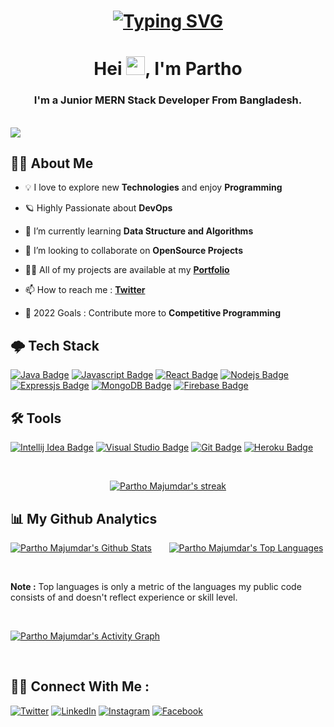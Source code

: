 <h1 align="center">

[![Typing SVG](https://readme-typing-svg.herokuapp.com?font=fira+code&color=%2336BCF7&size=27&center=true&vCenter=true&width=500&height=40&lines=Hello%2C+There!...;Glad+to+see+you+here+%F0%9F%98%8A)](https://git.io/typing-svg)

</h1>

<h1 align="center">Hei <img src="https://emojis.slackmojis.com/emojis/images/1531849430/4246/blob-sunglasses.gif?1531849430" width="30px">, I'm Partho</h1> 

<h3 align="center"> I'm a Junior <b>MERN Stack</b> Developer From Bangladesh.</h3> <br />
<a href="https://github.com/heiparth05/github-profile-views-counter"><img src="https://komarev.com/ghpvc/?username=heiparth05"></a>

## 🙋‍♂️ <b>About Me</b>

<!-- - 🔭 I’m currently working on ** ** -->

- 💡 I love to explore new **Technologies** and enjoy **Programming**

- 🪐 Highly Passionate about **DevOps**

<!-- - 💻 Most used line of code **System.out.println()** -->

- 🌱 I’m currently learning **Data Structure and Algorithms**

- 👯 I’m looking to collaborate on **OpenSource Projects**

- 👨‍💻 All of my projects are available at my **[Portfolio](https://parthomajumdar.com)**

- 📫 How to reach me : **[Twitter](https://twitter.com/ParthoMajumdar5)**

- 🤞 2022 Goals : Contribute more to **Competitive Programming**

## 🌩️ <b>Tech Stack</b>

<p align="left">

[![Java Badge](https://img.shields.io/badge/-Java-507E9C?style=for-the-badge&labelColor=black&logo=Java&logoColor=E06C00)](#)
[![Javascript Badge](https://img.shields.io/badge/-Javascript-F7DF1E?style=for-the-badge&labelColor=black&logo=javascript&logoColor=F7DF1E)](#)
[![React Badge](https://img.shields.io/badge/-React-61DBFB?style=for-the-badge&labelColor=black&logo=react&logoColor=61DBFB)](#)
[![Nodejs Badge](https://img.shields.io/badge/-Nodejs-3C873A?style=for-the-badge&labelColor=black&logo=node.js&logoColor=3C873A)](#)
[![Expressjs Badge](https://img.shields.io/badge/-Expressjs-000000?style=for-the-badge&labelColor=F6F5F5&logo=express&logoColor=000000)](#)
[![MongoDB Badge](https://img.shields.io/badge/-Mongodb-47A248?style=for-the-badge&labelColor=black&logo=Mongodb&logoColor=47A248)](#)
[![Firebase Badge](https://img.shields.io/badge/-Firebase-FFCA28?style=for-the-badge&labelColor=black&logo=Firebase&logoColor=FFCA28)](#)

## <b> 🛠️ Tools</b>

[![Intellij Idea Badge](https://img.shields.io/badge/-Intellij%20Idea-000000?style=for-the-badge&labelColor=F6F5F5&logo=intellijidea&logoColor=000000)](#)
[![Visual Studio Badge](https://img.shields.io/badge/-Visual%20Studio-007ACC?style=for-the-badge&labelColor=black&logo=visualstudio&logoColor=007ACC)](#)
[![Git Badge](https://img.shields.io/badge/-Git-F05032?style=for-the-badge&labelColor=black&logo=git&logoColor=F05032)](#)
[![Heroku Badge](https://img.shields.io/badge/-Heroku-430098?style=for-the-badge&labelColor=black&logo=Heroku&logoColor=430098)](#)

</p>

<br/>

<p align="center">
    <a href="https://github.com/heiparth05/github-readme-streak-stats">
        <img title="🔥 Get streak stats for your profile at git.io/streak-stats" alt="Partho Majumdar's streak" src="https://github-readme-streak-stats.herokuapp.com/?user=heiparth05&theme=black-ice&hide_border=true&stroke=0000&background=060A0CD0"/>
    </a>
</p>

## 📊 <b>My Github Analytics</b>

<a href="https://github.com/heiparth05/github-readme-stats"><img alt="Partho Majumdar's Github Stats" src="https://github-readme-stats.vercel.app/api?username=heiparth05&show_icons=true&count_private=true&theme=react&hide_border=true&bg_color=0D1117" /></a> &nbsp; &nbsp; &nbsp;
<a href="https://github.com/heiparth05/github-readme-stats"><img alt="Partho Majumdar's Top Languages" src="https://github-readme-stats.vercel.app/api/top-langs/?username=heiparth05&langs_count=8&count_private=true&layout=compact&theme=react&hide_border=true&bg_color=0D1117" /></a>

<br/>

<b>Note :</b> Top languages is only a metric of the languages my public code consists of and doesn't reflect experience or skill level.

<br/>

<a href="https://github.com/heiparth05/github-readme-activity-graph"><img alt="Partho Majumdar's Activity Graph" src="https://activity-graph.herokuapp.com/graph?username=heiparth05&bg_color=0D1117&color=5BCDEC&line=5BCDEC&point=FFFFFF&hide_border=true" /></a>

<br/>

## <b>🤝🤝 Connect With Me :</b>

<p align="left">

<!-- [![Twitter Badge](https://img.shields.io/badge/-@ParthoMajumdar5-1ca0f1?style=flat&labelColor=1ca0f1&logo=twitter&logoColor=white)](https://twitter.com/ParthoMajumdar5)
[![Linkedin Badge](https://img.shields.io/badge/-Partho%20Majumdar-0A66C2?style=flat&labelColor=0A66C2&logo=linkedin&logoColor=white)](https://www.linkedin.com/in/partho-majumdar-7a0504216/)
[![Instagram Badge](https://img.shields.io/badge/-@ig__parth05-E4405F?style=flat&labelColor=E4405F&logo=instagram&logoColor=white)](https://www.instagram.com/ig_parth05/)
[![Facebook Badge](https://img.shields.io/badge/-Partho%20Majumdar-1877F2?style=flat&labelColor=1877F2&logo=facebook&logoColor=white)](https://www.facebook.com/partho.protim.9047) -->

[![Twitter](https://img.shields.io/badge/-Twitter-090909?style=for-the-badge&logo=Twitter&logoColor=1C9DEB)](https://twitter.com/ParthoMajumdar5)
[![LinkedIn](https://img.shields.io/badge/-LinkedIn-090909?style=for-the-badge&logo=linkedin&logoColor=007BB6)](https://www.linkedin.com/in/partho-majumdar-7a0504216)
[![Instagram](https://img.shields.io/badge/-Instagram-090909?style=for-the-badge&logo=instagram&logoColor=B4068E)](https://www.instagram.com/ig_parth05/)
[![Facebook](https://img.shields.io/badge/-Facebook-090909?style=for-the-badge&logo=Facebook&logoColor=1195F5)](https://www.facebook.com/partho.protim.9047)

</p>